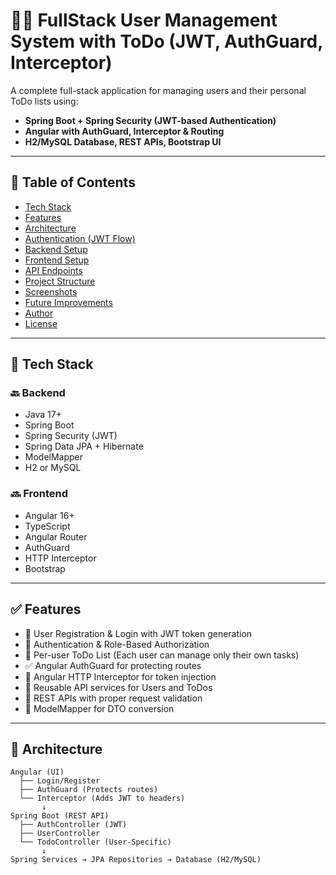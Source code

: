 # 🧑‍💻 FullStack User Management System with ToDo (JWT, AuthGuard, Interceptor)

A complete full-stack application for managing users and their personal ToDo lists using:

- **Spring Boot + Spring Security (JWT-based Authentication)**
- **Angular with AuthGuard, Interceptor & Routing**
- **H2/MySQL Database, REST APIs, Bootstrap UI**

---

## 📌 Table of Contents

- [Tech Stack](#tech-stack)
- [Features](#features)
- [Architecture](#architecture)
- [Authentication (JWT Flow)](#authentication-jwt-flow)
- [Backend Setup](#backend-setup)
- [Frontend Setup](#frontend-setup)
- [API Endpoints](#api-endpoints)
- [Project Structure](#project-structure)
- [Screenshots](#screenshots)
- [Future Improvements](#future-improvements)
- [Author](#author)
- [License](#license)

---

## 🚀 Tech Stack

### 🔙 Backend
- Java 17+
- Spring Boot
- Spring Security (JWT)
- Spring Data JPA + Hibernate
- ModelMapper
- H2 or MySQL

### 🔜 Frontend
- Angular 16+
- TypeScript
- Angular Router
- AuthGuard
- HTTP Interceptor
- Bootstrap

---

## ✅ Features

- 🧑 User Registration & Login with JWT token generation
- 🔐 Authentication & Role-Based Authorization
- 📝 Per-user ToDo List (Each user can manage only their own tasks)
- ✅ Angular AuthGuard for protecting routes
- 🔐 Angular HTTP Interceptor for token injection
- 🔁 Reusable API services for Users and ToDos
- 📑 REST APIs with proper request validation
- 🧠 ModelMapper for DTO conversion

---

## 🧱 Architecture

```text
Angular (UI)
  ├── Login/Register
  ├── AuthGuard (Protects routes)
  └── Interceptor (Adds JWT to headers)
       ↓
Spring Boot (REST API)
  ├── AuthController (JWT)
  ├── UserController
  └── TodoController (User-Specific)
       ↓
Spring Services → JPA Repositories → Database (H2/MySQL)
